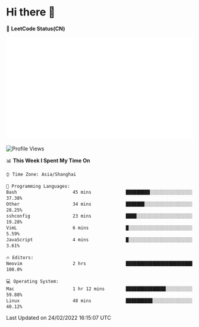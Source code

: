 # Hi there 👋

📝 **LeetCode Status(CN)**

![wsmbsbbz's LeetCode status](https://github.com/wsmbsbbz/wsmbsbbz/blob/main/status.svg)

<!--
**wsmbsbbz/wsmbsbbz** is a ✨ _special_ ✨ repository because its `README.md` (this file) appears on your GitHub profile.

Here are some ideas to get you started:

- 🔭 I’m currently working on ...
- 🌱 I’m currently learning ...
- 👯 I’m looking to collaborate on ...
- 🤔 I’m looking for help with ...
- 💬 Ask me about ...
- 📫 How to reach me: ...
- 😄 Pronouns: ...
- ⚡ Fun fact: ...
-->
<!--START_SECTION:waka-->
![Profile Views](http://img.shields.io/badge/Profile%20Views-3-blue)

📊 **This Week I Spent My Time On** 

```text
⌚︎ Time Zone: Asia/Shanghai

💬 Programming Languages: 
Bash                     45 mins             █████████░░░░░░░░░░░░░░░░   37.38% 
Other                    34 mins             ███████░░░░░░░░░░░░░░░░░░   28.25% 
sshconfig                23 mins             ████░░░░░░░░░░░░░░░░░░░░░   19.28% 
VimL                     6 mins              █░░░░░░░░░░░░░░░░░░░░░░░░   5.59% 
JavaScript               4 mins              █░░░░░░░░░░░░░░░░░░░░░░░░   3.61%

🔥 Editors: 
Neovim                   2 hrs               █████████████████████████   100.0%

💻 Operating System: 
Mac                      1 hr 12 mins        ███████████████░░░░░░░░░░   59.88% 
Linux                    48 mins             ██████████░░░░░░░░░░░░░░░   40.12%

```


 Last Updated on 24/02/2022 16:15:07 UTC
<!--END_SECTION:waka-->
